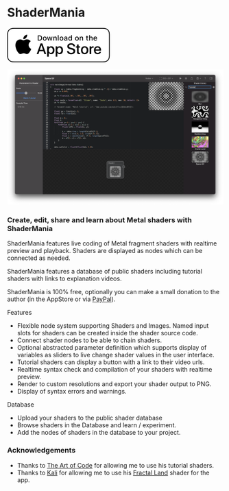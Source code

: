 # ShaderMania

[![AppStore](images/appstore.svg)](https://apps.apple.com/us/app/shadermania/id1541065830)

![screenshot](images/screen.png)

### Create, edit, share and learn about Metal shaders with ShaderMania

ShaderMania features live coding of Metal fragment shaders with realtime preview and playback. Shaders are displayed as nodes which can be connected as needed.

ShaderMania features a database of public shaders including tutorial shaders with links to explanation videos.

ShaderMania is 100% free, optionally you can make a small donation to the author (in the AppStore or via [PayPal](https://paypal.me/markusmoenig)).

Features

* Flexible node system supporting Shaders and Images. Named input slots for shaders can be created inside the shader source code.
* Connect shader nodes to be able to chain shaders.
* Optional abstracted parameter definition which supports display of variables as sliders to live change shader values in the user interface.
* Tutorial shaders can display a button with a link to their video urls.
* Realtime syntax check and compilation of your shaders with realtime preview.
* Render to custom resolutions and export your shader output to PNG.
* Display of syntax errors and warnings.

Database

* Upload your shaders to the public shader database
* Browse shaders in the Database and learn / experiment.
* Add the nodes of shaders in the database to your project.

### Acknowledgements

* Thanks to [The Art of Code](https://www.youtube.com/channel/UCcAlTqd9zID6aNX3TzwxJXg) for allowing me to use his tutorial shaders.
* Thanks to [Kali](https://www.shadertoy.com/user/Kali) for allowing me to use his [Fractal Land](https://www.shadertoy.com/view/XsBXWt) shader for the app.